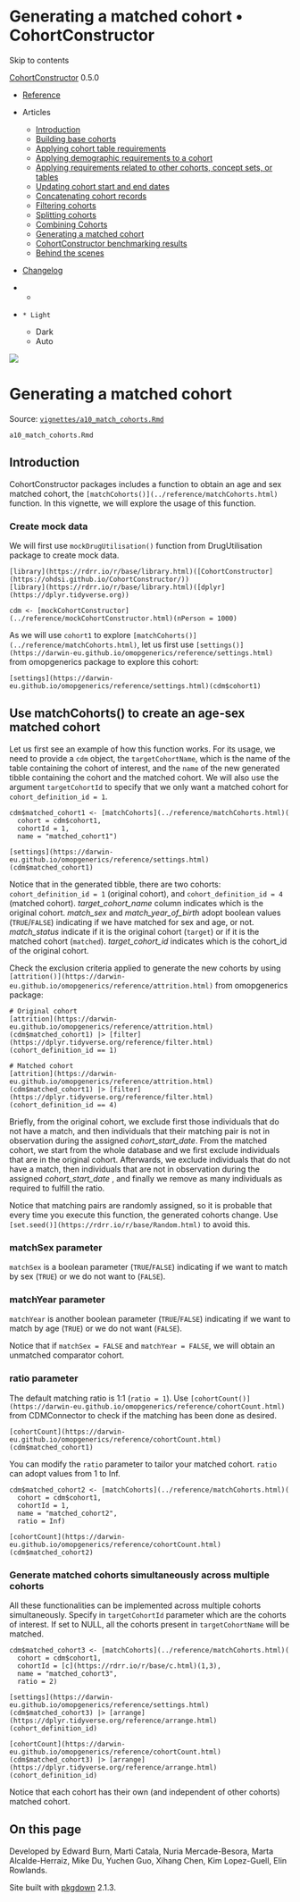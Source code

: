 # Generating a matched cohort • CohortConstructor

Skip to contents

[CohortConstructor](../index.html) 0.5.0

  * [Reference](../reference/index.html)
  * Articles
    * [Introduction](../articles/a00_introduction.html)
    * [Building base cohorts](../articles/a01_building_base_cohorts.html)
    * [Applying cohort table requirements](../articles/a02_cohort_table_requirements.html)
    * [Applying demographic requirements to a cohort](../articles/a03_require_demographics.html)
    * [Applying requirements related to other cohorts, concept sets, or tables](../articles/a04_require_intersections.html)
    * [Updating cohort start and end dates](../articles/a05_update_cohort_start_end.html)
    * [Concatenating cohort records](../articles/a06_concatanate_cohorts.html)
    * [Filtering cohorts](../articles/a07_filter_cohorts.html)
    * [Splitting cohorts](../articles/a08_split_cohorts.html)
    * [Combining Cohorts](../articles/a09_combine_cohorts.html)
    * [Generating a matched cohort](../articles/a10_match_cohorts.html)
    * [CohortConstructor benchmarking results](../articles/a11_benchmark.html)
    * [Behind the scenes](../articles/a12_behind_the_scenes.html)
  * [Changelog](../news/index.html)


  *   * [](https://github.com/OHDSI/CohortConstructor/)
  *     * Light
    * Dark
    * Auto



![](../logo.png)

# Generating a matched cohort

Source: [`vignettes/a10_match_cohorts.Rmd`](https://github.com/OHDSI/CohortConstructor/blob/main/vignettes/a10_match_cohorts.Rmd)

`a10_match_cohorts.Rmd`

## Introduction

CohortConstructor packages includes a function to obtain an age and sex matched cohort, the `[matchCohorts()](../reference/matchCohorts.html)` function. In this vignette, we will explore the usage of this function.

### Create mock data

We will first use `mockDrugUtilisation()` function from DrugUtilisation package to create mock data.
    
    
    [library](https://rdrr.io/r/base/library.html)([CohortConstructor](https://ohdsi.github.io/CohortConstructor/))
    [library](https://rdrr.io/r/base/library.html)([dplyr](https://dplyr.tidyverse.org))
    
    cdm <- [mockCohortConstructor](../reference/mockCohortConstructor.html)(nPerson = 1000)

As we will use `cohort1` to explore `[matchCohorts()](../reference/matchCohorts.html)`, let us first use `[settings()](https://darwin-eu.github.io/omopgenerics/reference/settings.html)` from omopgenerics package to explore this cohort:
    
    
    [settings](https://darwin-eu.github.io/omopgenerics/reference/settings.html)(cdm$cohort1)

## Use matchCohorts() to create an age-sex matched cohort

Let us first see an example of how this function works. For its usage, we need to provide a `cdm` object, the `targetCohortName`, which is the name of the table containing the cohort of interest, and the `name` of the new generated tibble containing the cohort and the matched cohort. We will also use the argument `targetCohortId` to specify that we only want a matched cohort for `cohort_definition_id = 1`.
    
    
    cdm$matched_cohort1 <- [matchCohorts](../reference/matchCohorts.html)(
      cohort = cdm$cohort1,
      cohortId = 1,
      name = "matched_cohort1")
    
    [settings](https://darwin-eu.github.io/omopgenerics/reference/settings.html)(cdm$matched_cohort1)

Notice that in the generated tibble, there are two cohorts: `cohort_definition_id = 1` (original cohort), and `cohort_definition_id = 4` (matched cohort). _target_cohort_name_ column indicates which is the original cohort. _match_sex_ and _match_year_of_birth_ adopt boolean values (`TRUE`/`FALSE`) indicating if we have matched for sex and age, or not. _match_status_ indicate if it is the original cohort (`target`) or if it is the matched cohort (`matched`). _target_cohort_id_ indicates which is the cohort_id of the original cohort.

Check the exclusion criteria applied to generate the new cohorts by using `[attrition()](https://darwin-eu.github.io/omopgenerics/reference/attrition.html)` from omopgenerics package:
    
    
    # Original cohort
    [attrition](https://darwin-eu.github.io/omopgenerics/reference/attrition.html)(cdm$matched_cohort1) |> [filter](https://dplyr.tidyverse.org/reference/filter.html)(cohort_definition_id == 1)
    
    # Matched cohort
    [attrition](https://darwin-eu.github.io/omopgenerics/reference/attrition.html)(cdm$matched_cohort1) |> [filter](https://dplyr.tidyverse.org/reference/filter.html)(cohort_definition_id == 4)

Briefly, from the original cohort, we exclude first those individuals that do not have a match, and then individuals that their matching pair is not in observation during the assigned _cohort_start_date_. From the matched cohort, we start from the whole database and we first exclude individuals that are in the original cohort. Afterwards, we exclude individuals that do not have a match, then individuals that are not in observation during the assigned _cohort_start_date_ , and finally we remove as many individuals as required to fulfill the ratio.

Notice that matching pairs are randomly assigned, so it is probable that every time you execute this function, the generated cohorts change. Use `[set.seed()](https://rdrr.io/r/base/Random.html)` to avoid this.

### matchSex parameter

`matchSex` is a boolean parameter (`TRUE`/`FALSE`) indicating if we want to match by sex (`TRUE`) or we do not want to (`FALSE`).

### matchYear parameter

`matchYear` is another boolean parameter (`TRUE`/`FALSE`) indicating if we want to match by age (`TRUE`) or we do not want (`FALSE`).

Notice that if `matchSex = FALSE` and `matchYear = FALSE`, we will obtain an unmatched comparator cohort.

### ratio parameter

The default matching ratio is 1:1 (`ratio = 1`). Use `[cohortCount()](https://darwin-eu.github.io/omopgenerics/reference/cohortCount.html)` from CDMConnector to check if the matching has been done as desired.
    
    
    [cohortCount](https://darwin-eu.github.io/omopgenerics/reference/cohortCount.html)(cdm$matched_cohort1)

You can modify the `ratio` parameter to tailor your matched cohort. `ratio` can adopt values from 1 to Inf.
    
    
    cdm$matched_cohort2 <- [matchCohorts](../reference/matchCohorts.html)(
      cohort = cdm$cohort1,
      cohortId = 1,
      name = "matched_cohort2",
      ratio = Inf)
    
    [cohortCount](https://darwin-eu.github.io/omopgenerics/reference/cohortCount.html)(cdm$matched_cohort2)

### Generate matched cohorts simultaneously across multiple cohorts

All these functionalities can be implemented across multiple cohorts simultaneously. Specify in `targetCohortId` parameter which are the cohorts of interest. If set to NULL, all the cohorts present in `targetCohortName` will be matched.
    
    
    cdm$matched_cohort3 <- [matchCohorts](../reference/matchCohorts.html)(
      cohort = cdm$cohort1,
      cohortId = [c](https://rdrr.io/r/base/c.html)(1,3),
      name = "matched_cohort3",
      ratio = 2)
    
    [settings](https://darwin-eu.github.io/omopgenerics/reference/settings.html)(cdm$matched_cohort3) |> [arrange](https://dplyr.tidyverse.org/reference/arrange.html)(cohort_definition_id)
    
    [cohortCount](https://darwin-eu.github.io/omopgenerics/reference/cohortCount.html)(cdm$matched_cohort3) |> [arrange](https://dplyr.tidyverse.org/reference/arrange.html)(cohort_definition_id)

Notice that each cohort has their own (and independent of other cohorts) matched cohort.

## On this page

Developed by Edward Burn, Marti Catala, Nuria Mercade-Besora, Marta Alcalde-Herraiz, Mike Du, Yuchen Guo, Xihang Chen, Kim Lopez-Guell, Elin Rowlands.

Site built with [pkgdown](https://pkgdown.r-lib.org/) 2.1.3.
